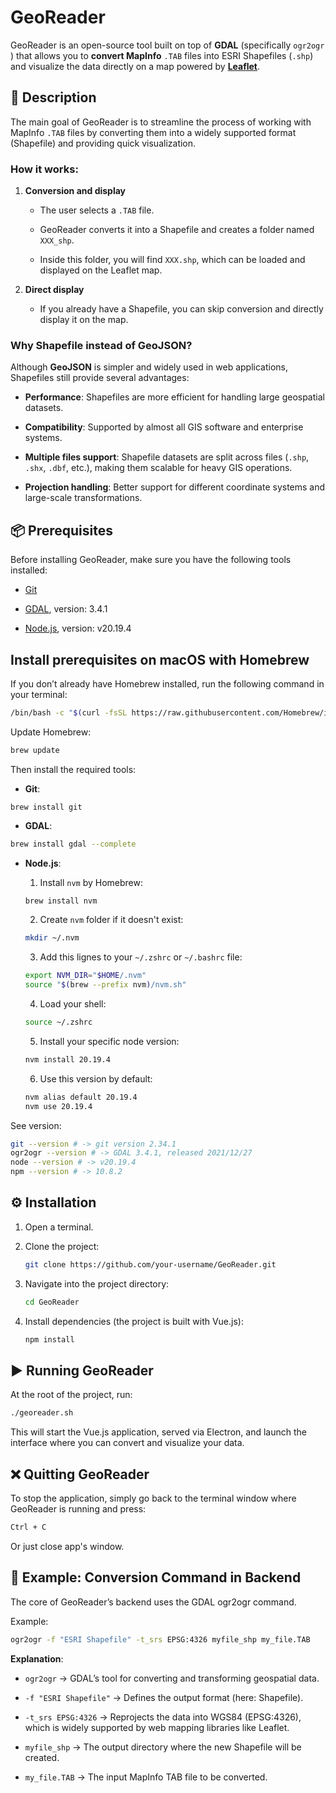 # GeoReader

GeoReader is an open-source tool built on top of **GDAL** (specifically `ogr2ogr` ) that allows you to **convert MapInfo** `.TAB` files into ESRI Shapefiles (`.shp`) and visualize the data directly on a map powered by **[Leaflet](https://leafletjs.com/)**.

## 🚀 Description

The main goal of GeoReader is to streamline the process of working with MapInfo `.TAB` files by converting them into a widely supported format (Shapefile) and providing quick visualization.

### How it works:

1. **Conversion and display**

    - The user selects a `.TAB` file.

    - GeoReader converts it into a Shapefile and creates a folder named `XXX_shp`.

    - Inside this folder, you will find `XXX.shp`, which can be loaded and displayed on the Leaflet map.

2. **Direct display**

    - If you already have a Shapefile, you can skip conversion and directly display it on the map.

### Why Shapefile instead of GeoJSON?

Although **GeoJSON** is simpler and widely used in web applications, Shapefiles still provide several advantages:

- **Performance**: Shapefiles are more efficient for handling large geospatial datasets.

- **Compatibility**: Supported by almost all GIS software and enterprise systems.

- **Multiple files support**: Shapefile datasets are split across files (`.shp`, `.shx`, `.dbf`, etc.), making them scalable for heavy GIS operations.

- **Projection handling**: Better support for different coordinate systems and large-scale transformations.

## 📦 Prerequisites

Before installing GeoReader, make sure you have the following tools installed:

- [Git](https://git-scm.com/book/fr/v2/D%C3%A9marrage-rapide-Installation-de-Git)

- [GDAL](https://gdal.org/en/stable/download.html#download), version: 3.4.1

- [Node.js](https://nodejs.org/en/download), version: v20.19.4

## Install prerequisites on macOS with Homebrew

If you don’t already have Homebrew installed, run the following command in your terminal:
```bash
/bin/bash -c "$(curl -fsSL https://raw.githubusercontent.com/Homebrew/install/HEAD/install.sh)"
```

Update Homebrew:
```bash
brew update
```

Then install the required tools:
- **Git**:
```
brew install git
```
- **GDAL**:
```bash
brew install gdal --complete
```
- **Node.js**:

    1. Install `nvm` by Homebrew:
    ```bash
    brew install nvm
    ```
    2. Create `nvm` folder if it doesn't exist:
    ```bash
    mkdir ~/.nvm
    ```
    3. Add this lignes to your `~/.zshrc` or `~/.bashrc` file:
    ```bash
    export NVM_DIR="$HOME/.nvm"
    source "$(brew --prefix nvm)/nvm.sh"
    ```
    4. Load your shell:
    ```bash
    source ~/.zshrc
    ```
    5. Install your specific node version:
    ```bash
    nvm install 20.19.4
    ```
    6. Use this version by default:
    ```bash
    nvm alias default 20.19.4
    nvm use 20.19.4
    ```

See version:
```bash
git --version # -> git version 2.34.1
ogr2ogr --version # -> GDAL 3.4.1, released 2021/12/27
node --version # -> v20.19.4
npm --version # -> 10.8.2
```

## ⚙️ Installation

1. Open a terminal.

2. Clone the project:
    ```bash
    git clone https://github.com/your-username/GeoReader.git
    ```

3. Navigate into the project directory:
    ```bash
    cd GeoReader
    ```

4. Install dependencies (the project is built with Vue.js):
    ```bash
    npm install
    ```

## ▶️ Running GeoReader

At the root of the project, run:

```bash
./georeader.sh
```

This will start the Vue.js application, served via Electron, and launch the interface where you can convert and visualize your data.

## ❌ Quitting GeoReader
To stop the application, simply go back to the terminal window where GeoReader is running and press:

```bash
Ctrl + C
```
Or just close app's window.

## 🔧 Example: Conversion Command in Backend

The core of GeoReader’s backend uses the GDAL ogr2ogr command.

Example:
```bash
ogr2ogr -f "ESRI Shapefile" -t_srs EPSG:4326 myfile_shp my_file.TAB
```

**Explanation**:

- `ogr2ogr` → GDAL’s tool for converting and transforming geospatial data.

- `-f "ESRI Shapefile"` → Defines the output format (here: Shapefile).

- `-t_srs EPSG:4326` → Reprojects the data into WGS84 (EPSG:4326), which is widely supported by web mapping libraries like Leaflet.

- `myfile_shp` → The output directory where the new Shapefile will be created.

- `my_file.TAB` → The input MapInfo TAB file to be converted.